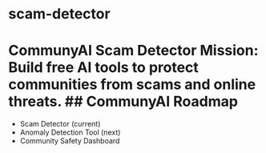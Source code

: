 # scam-detector
# CommunyAI Scam Detector Mission: Build free AI tools to protect communities from scams and online threats.  ## CommunyAI Roadmap
- Scam Detector (current)
- Anomaly Detection Tool (next)
- Community Safety Dashboard
